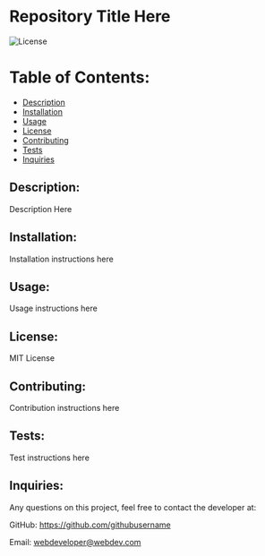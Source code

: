

# <h1> Repository Title Here</h1>

![License](https://img.shields.io/static/v1?label=License&message=MIT%20License&color=brightgreen)
    
# Table of Contents:
* [Description](#description)
* [Installation](#installation)
* [Usage](#usage)
* [License](#license)
* [Contributing](#contributing)
* [Tests](#tests)
* [Inquiries](#inquiries)
    
## Description:
    
Description Here
    
## Installation:
    
Installation instructions here
    
## Usage:
    
Usage instructions here
    
## License: 

MIT License
    
## Contributing:
    
Contribution instructions here
    
## Tests:
    
Test instructions here
    
## Inquiries:
    
Any questions on this project, feel free to contact the developer at:
    
GitHub: <https://github.com/githubusername>
    
Email: <webdeveloper@webdev.com>

